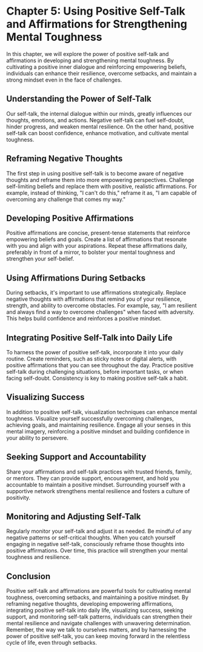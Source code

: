 Chapter 5: Using Positive Self-Talk and Affirmations for Strengthening Mental Toughness
=======================================================================================

In this chapter, we will explore the power of positive self-talk and affirmations in developing and strengthening mental toughness. By cultivating a positive inner dialogue and reinforcing empowering beliefs, individuals can enhance their resilience, overcome setbacks, and maintain a strong mindset even in the face of challenges.

**Understanding the Power of Self-Talk**
----------------------------------------

Our self-talk, the internal dialogue within our minds, greatly influences our thoughts, emotions, and actions. Negative self-talk can fuel self-doubt, hinder progress, and weaken mental resilience. On the other hand, positive self-talk can boost confidence, enhance motivation, and cultivate mental toughness.

**Reframing Negative Thoughts**
-------------------------------

The first step in using positive self-talk is to become aware of negative thoughts and reframe them into more empowering perspectives. Challenge self-limiting beliefs and replace them with positive, realistic affirmations. For example, instead of thinking, "I can't do this," reframe it as, "I am capable of overcoming any challenge that comes my way."

**Developing Positive Affirmations**
------------------------------------

Positive affirmations are concise, present-tense statements that reinforce empowering beliefs and goals. Create a list of affirmations that resonate with you and align with your aspirations. Repeat these affirmations daily, preferably in front of a mirror, to bolster your mental toughness and strengthen your self-belief.

**Using Affirmations During Setbacks**
--------------------------------------

During setbacks, it's important to use affirmations strategically. Replace negative thoughts with affirmations that remind you of your resilience, strength, and ability to overcome obstacles. For example, say, "I am resilient and always find a way to overcome challenges" when faced with adversity. This helps build confidence and reinforces a positive mindset.

**Integrating Positive Self-Talk into Daily Life**
--------------------------------------------------

To harness the power of positive self-talk, incorporate it into your daily routine. Create reminders, such as sticky notes or digital alerts, with positive affirmations that you can see throughout the day. Practice positive self-talk during challenging situations, before important tasks, or when facing self-doubt. Consistency is key to making positive self-talk a habit.

**Visualizing Success**
-----------------------

In addition to positive self-talk, visualization techniques can enhance mental toughness. Visualize yourself successfully overcoming challenges, achieving goals, and maintaining resilience. Engage all your senses in this mental imagery, reinforcing a positive mindset and building confidence in your ability to persevere.

**Seeking Support and Accountability**
--------------------------------------

Share your affirmations and self-talk practices with trusted friends, family, or mentors. They can provide support, encouragement, and hold you accountable to maintain a positive mindset. Surrounding yourself with a supportive network strengthens mental resilience and fosters a culture of positivity.

**Monitoring and Adjusting Self-Talk**
--------------------------------------

Regularly monitor your self-talk and adjust it as needed. Be mindful of any negative patterns or self-critical thoughts. When you catch yourself engaging in negative self-talk, consciously reframe those thoughts into positive affirmations. Over time, this practice will strengthen your mental toughness and resilience.

**Conclusion**
--------------

Positive self-talk and affirmations are powerful tools for cultivating mental toughness, overcoming setbacks, and maintaining a positive mindset. By reframing negative thoughts, developing empowering affirmations, integrating positive self-talk into daily life, visualizing success, seeking support, and monitoring self-talk patterns, individuals can strengthen their mental resilience and navigate challenges with unwavering determination. Remember, the way we talk to ourselves matters, and by harnessing the power of positive self-talk, you can keep moving forward in the relentless cycle of life, even through setbacks.
